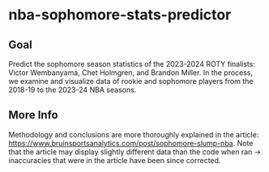 # nba-sophomore-stats-predictor
## Goal
Predict the sophomore season statistics of the 2023-2024 ROTY finalists: Victor Wembanyama, Chet Holmgren, and Brandon Miller. In the process, we examine and visualize data of rookie and sophomore players from the 2018-19 to the 2023-24 NBA seasons.

## More Info
Methodology and conclusions are more thoroughly explained in the article: https://www.bruinsportsanalytics.com/post/sophomore-slump-nba.
Note that the article may display slightly different data than the code when ran -> inaccuracies that were in the article have been since corrected.
